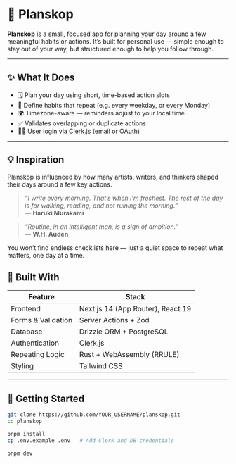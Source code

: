 # 🧭 Planskop

**Planskop** is a small, focused app for planning your day around a few meaningful habits or actions. It’s built for personal use — simple enough to stay out of your way, but structured enough to help you follow through.

---

## ✨ What It Does

- 🗓️ Plan your day using short, time-based action slots
- 🔁 Define habits that repeat (e.g. every weekday, or every Monday)
- 🌍 Timezone-aware — reminders adjust to your local time
- ✅ Validates overlapping or duplicate actions
- 🙋‍♀️ User login via [Clerk.js](https://clerk.dev) (email or OAuth)

---

## 💡 Inspiration

Planskop is influenced by how many artists, writers, and thinkers shaped their days around a few key actions.

> _“I write every morning. That’s when I’m freshest. The rest of the day is for walking, reading, and not ruining the morning.”_  
> — **Haruki Murakami**

> _“Routine, in an intelligent man, is a sign of ambition.”_  
> — **W.H. Auden**

You won’t find endless checklists here — just a quiet space to repeat what matters, one day at a time.

## 🧰 Built With

| Feature            | Stack                             |
| ------------------ | --------------------------------- |
| Frontend           | Next.js 14 (App Router), React 19 |
| Forms & Validation | Server Actions + Zod              |
| Database           | Drizzle ORM + PostgreSQL          |
| Authentication     | Clerk.js                          |
| Repeating Logic    | Rust + WebAssembly (RRULE)        |
| Styling            | Tailwind CSS                      |

---

## 🧪 Getting Started

```bash
git clone https://github.com/YOUR_USERNAME/planskop.git
cd planskop

pnpm install
cp .env.example .env   # Add Clerk and DB credentials

pnpm dev
```
